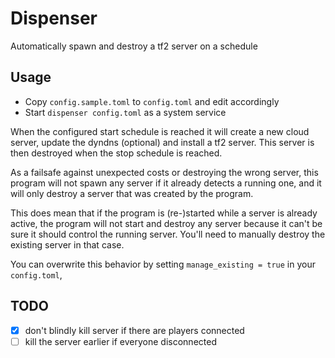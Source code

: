 # Dispenser

Automatically spawn and destroy a tf2 server on a schedule

## Usage

- Copy `config.sample.toml` to `config.toml` and edit accordingly
- Start `dispenser config.toml` as a system service

When the configured start schedule is reached it will create a new cloud server, update the dyndns (optional)
and install a tf2 server.
This server is then destroyed when the stop schedule is reached.

As a failsafe against unexpected costs or destroying the wrong server, this program will not spawn any server
if it already detects a running one, and it will only destroy a server that was created by the program.

This does mean that if the program is (re-)started while a server is already active, the program will not
start and destroy any server because it can't be sure it should control the running server.
You'll need to manually destroy the existing server in that case.

You can overwrite this behavior by setting `manage_existing = true` in your `config.toml`,  

## TODO

- [x] don't blindly kill server if there are players connected
- [ ] kill the server earlier if everyone disconnected